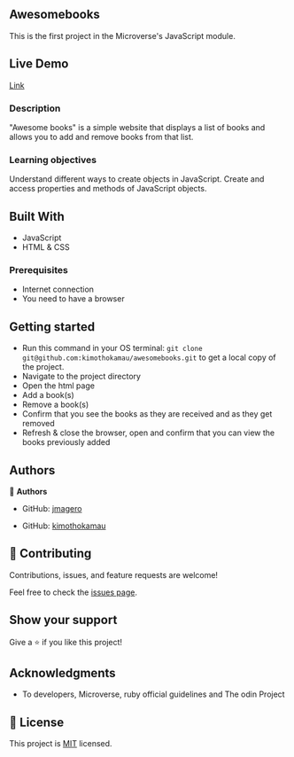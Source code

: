 ## Awesomebooks

This is the first project in the Microverse's JavaScript module.

## Live Demo
[Link](https://kimothokamau.github.io/awesomebooks/)

### Description
"Awesome books" is a simple website that displays a list of books and allows you to add and remove books from that list.

### Learning objectives
Understand different ways to create objects in JavaScript.
Create and access properties and methods of JavaScript objects.

## Built With

- JavaScript
- HTML & CSS

### Prerequisites

* Internet connection
* You need to have a browser

## Getting started

- Run this command in your OS terminal: `git clone git@github.com:kimothokamau/awesomebooks.git` to get a local copy of the project.
- Navigate to the project directory
- Open the html page
- Add a book(s)
- Remove a book(s)
- Confirm that you see the books as they are received and as they get removed
- Refresh & close the browser, open and confirm that you can view the books previously added


## Authors

👤 **Authors**
- GitHub: [jmagero](https://github.com/jmagero)

- GitHub: [kimothokamau](https://github.com/kimothokamau)


## 🤝 Contributing

Contributions, issues, and feature requests are welcome!

Feel free to check the [issues page](https://github.com/disc3110/Miro-reddit/issues).

## Show your support

Give a ⭐️ if you like this project!

## Acknowledgments

- To developers, Microverse, ruby official guidelines and The odin Project

## 📝 License

This project is [MIT](https://es.wikipedia.org/wiki/Licencia_MIT) licensed.